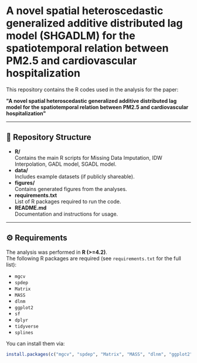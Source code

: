 # A novel spatial heteroscedastic generalized additive distributed lag model (SHGADLM) for the spatiotemporal relation between PM2.5 and cardiovascular hospitalization

This repository contains the R codes used in the analysis for the paper:  

**"A novel spatial heteroscedastic generalized additive distributed lag model for the spatiotemporal relation between PM2.5 and cardiovascular hospitalization"**

---

## 📂 Repository Structure
- **R/**  
  Contains the main R scripts for Missing Data Imputation, IDW Interpolation, GADL model, SGADL model.  
- **data/**  
  Includes example datasets (if publicly shareable).  
- **figures/**  
  Contains generated figures from the analyses.  
- **requirements.txt**  
  List of R packages required to run the code.  
- **README.md**  
  Documentation and instructions for usage.

---

## ⚙️ Requirements
The analysis was performed in **R (>=4.2)**.  
The following R packages are required (see `requirements.txt` for the full list):

- `mgcv`  
- `spdep`  
- `Matrix`  
- `MASS`  
- `dlnm`  
- `ggplot2`  
- `sf`  
- `dplyr`
- `tidyverse`
- `splines`

You can install them via:
```R
install.packages(c("mgcv", "spdep", "Matrix", "MASS", "dlnm", "ggplot2", "sf","dplyr","tidyverse"))
